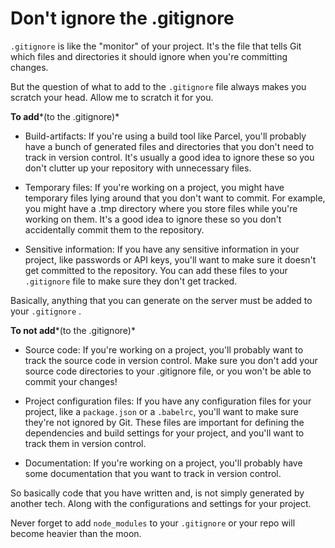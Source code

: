 # Don't ignore the .gitignore

`.gitignore` is like the "monitor" of your project. It's the file that tells Git which files and directories it should ignore when you're committing changes.

But the question of what to add to the `.gitignore` file always makes you scratch your head. Allow me to scratch it for you.

**To add***(to the .gitignore)*

* Build-artifacts: If you're using a build tool like Parcel, you'll probably have a bunch of generated files and directories that you don't need to track in version control. It's usually a good idea to ignore these so you don't clutter up your repository with unnecessary files.
    
* Temporary files: If you're working on a project, you might have temporary files lying around that you don't want to commit. For example, you might have a .tmp directory where you store files while you're working on them. It's a good idea to ignore these so you don't accidentally commit them to the repository.
    
* Sensitive information: If you have any sensitive information in your project, like passwords or API keys, you'll want to make sure it doesn't get committed to the repository. You can add these files to your `.gitignore` file to make sure they don't get tracked.
    

Basically, anything that you can generate on the server must be added to your `.gitignore` .

**To not add***(to the .gitignore)*

* Source code: If you're working on a project, you'll probably want to track the source code in version control. Make sure you don't add your source code directories to your .gitignore file, or you won't be able to commit your changes!
    
* Project configuration files: If you have any configuration files for your project, like a `package.json` or a `.babelrc`, you'll want to make sure they're not ignored by Git. These files are important for defining the dependencies and build settings for your project, and you'll want to track them in version control.
    
* Documentation: If you're working on a project, you'll probably have some documentation that you want to track in version control.
    

So basically code that you have written and, is not simply generated by another tech. Along with the configurations and settings for your project.

Never forget to add `node_modules` to your `.gitignore` or your repo will become heavier than the moon.